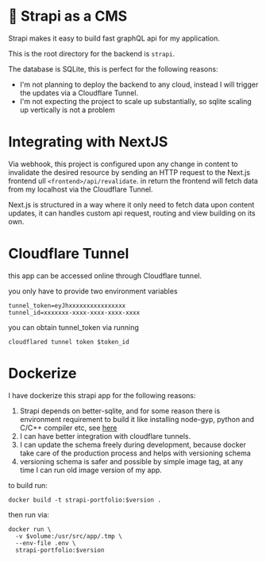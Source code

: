 # 🚀 Strapi as a CMS

Strapi makes it easy to build fast graphQL api for my application.

This is the root directory for the backend is `strapi`.

The database is SQLite, this is perfect for the following reasons:

- I'm not planning to deploy the backend to any cloud, instead I will trigger the updates via a Cloudflare Tunnel.
- I'm not expecting the project to scale up substantially, so sqlite scaling up vertically is not a problem

# Integrating with NextJS

Via webhook, this project is configured upon any change in content to invalidate the desired resource by sending an HTTP request to the Next.js frontend ull `<frontend>/api/revalidate`. in return the frontend will fetch data from my localhost via the Cloudflare Tunnel.

Next.js is structured in a way where it only need to fetch data upon content updates, it can handles custom api request, routing and view building on its own.

# Cloudflare Tunnel

this app can be accessed online through Cloudflare tunnel.

you only have to provide two environment variables

```
tunnel_token=eyJhxxxxxxxxxxxxxxxx
tunnel_id=xxxxxxx-xxxx-xxxx-xxxx-xxxx
```

you can obtain tunnel_token via running

```
cloudflared tunnel token $token_id
```

# Dockerize

I have dockerize this strapi app for the following reasons:

1. Strapi depends on better-sqlite, and for some reason there is environment requirement to build it like installing node-gyp, python and C/C++ compiler etc, see [here](https://github.com/WiseLibs/better-sqlite3/blob/master/docs/troubleshooting.md)
2. I can have better integration with cloudflare tunnels.
3. I can update the schema freely during development, because docker take care of the production process and helps with versioning schema
4. versioning schema is safer and possible by simple image tag, at any time I can run old image version of my app.

to build run:

```
docker build -t strapi-portfolio:$version .
```

then run via:

```
docker run \
  -v $volume:/usr/src/app/.tmp \
  --env-file .env \
  strapi-portfolio:$version
```
